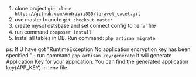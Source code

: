 1) clone project ``git clone https://github.com/Andriyii555/laravel_excel.git``
2) use master branch: ``git checkout master``
2) create mysql dstsbase and set connect config to '.env' file
3) run command ``composer install``
4) Instal all tables in DB. Run command: ``php artisan migrate``

ps: If U have got "RuntimeException No application encryption key has been specified." - run command ``php artisan key:generate``
It will generate Application Key for your application. You can find the generated application key(APP_KEY) in .env file.
